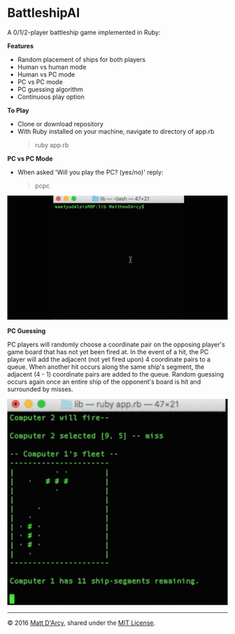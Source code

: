 # BattleshipAI

A 0/1/2-player battleship game implemented in Ruby:

**Features**

* Random placement of ships for both players
* Human vs human mode
* Human vs PC mode
* PC vs PC mode
* PC guessing algorithm
* Continuous play option

**To Play**

* Clone or download repository
* With Ruby installed on your machine, navigate to directory of app.rb
  > ruby app.rb

**PC vs PC Mode**

* When asked 'Will you play the PC? (yes/no)' reply:
  > pcpc

![](res/Ruby_BSAI.gif "BattleshipAI in Ruby")

**PC Guessing**

PC players will randomly choose a coordinate pair on the opposing player's game board that has not yet been fired at. In the event of a hit, the PC player will add the adjacent (not yet fired upon) 4 coordinate pairs to a queue. When another hit occurs along the same ship's segment, the adjacent (4 - 1) coordinate pairs are added to the queue. Random guessing occurs again once an entire ship of the opponent's board is hit and surrounded by misses.

![](res/Hits.png "Hits Surrounded By Misses")

---

© 2016 [Matt D'Arcy](http://linkedin.mathewdarcy.com), shared under the [MIT License](http://www.opensource.org/licenses/MIT).
